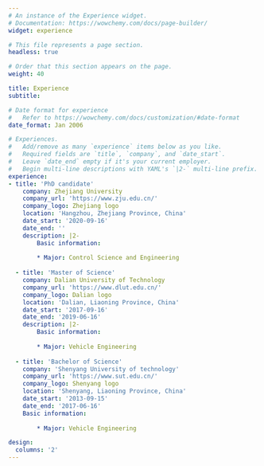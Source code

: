 ```yaml
---
# An instance of the Experience widget.
# Documentation: https://wowchemy.com/docs/page-builder/
widget: experience

# This file represents a page section.
headless: true

# Order that this section appears on the page.
weight: 40

title: Experience
subtitle:

# Date format for experience
#   Refer to https://wowchemy.com/docs/customization/#date-format
date_format: Jan 2006

# Experiences.
#   Add/remove as many `experience` items below as you like.
#   Required fields are `title`, `company`, and `date_start`.
#   Leave `date_end` empty if it's your current employer.
#   Begin multi-line descriptions with YAML's `|2-` multi-line prefix.
experience:
- title: 'PhD candidate'
    company: Zhejiang University
    company_url: 'https://www.zju.edu.cn/'
    company_logo: Zhejiang logo
    location: 'Hangzhou, Zhejiang Province, China'
    date_start: '2020-09-16'
    date_end: ''
    description: |2-
        Basic information:
        
        * Major: Control Science and Engineering
        
  - title: 'Master of Science'
    company: Dalian University of Technology
    company_url: 'https://www.dlut.edu.cn/'
    company_logo: Dalian logo
    location: 'Dalian, Liaoning Province, China'
    date_start: '2017-09-16'
    date_end: '2019-06-16'
    description: |2-
        Basic information:
        
        * Major: Vehicle Engineering
        
  - title: 'Bachelor of Science'
    company: 'Shenyang University of technology'
    company_url: 'https://www.sut.edu.cn/'
    company_logo: Shenyang logo
    location: 'Shenyang, Liaoning Province, China'
    date_start: '2013-09-15'
    date_end: '2017-06-16'
    Basic information:
            
        * Major: Vehicle Engineering

design:
  columns: '2'
---
```

